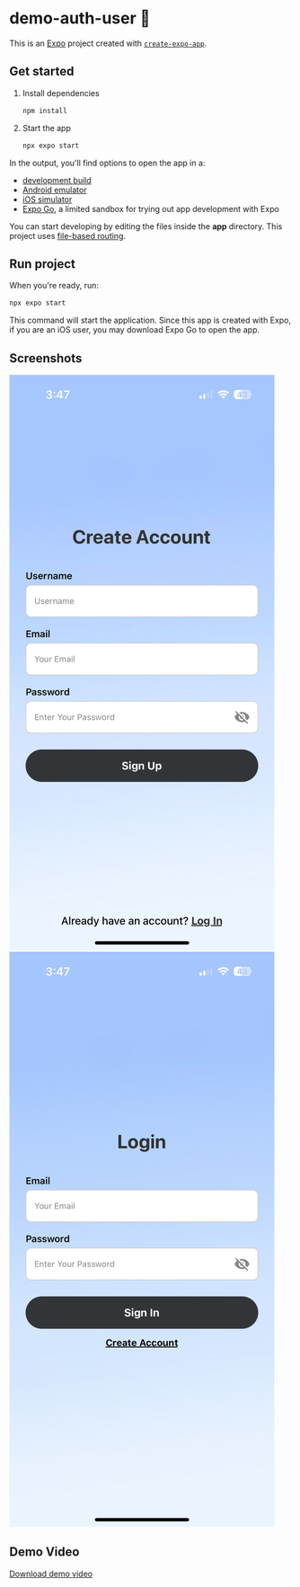 # demo-auth-user 👋

This is an [Expo](https://expo.dev) project created with [`create-expo-app`](https://www.npmjs.com/package/create-expo-app).

## Get started

1. Install dependencies

   ```bash
   npm install
   ```

2. Start the app

   ```bash
   npx expo start
   ```

In the output, you'll find options to open the app in a:

- [development build](https://docs.expo.dev/develop/development-builds/introduction/)
- [Android emulator](https://docs.expo.dev/workflow/android-studio-emulator/)
- [iOS simulator](https://docs.expo.dev/workflow/ios-simulator/)
- [Expo Go](https://expo.dev/go), a limited sandbox for trying out app development with Expo

You can start developing by editing the files inside the **app** directory. This project uses [file-based routing](https://docs.expo.dev/router/introduction).

## Run project

When you're ready, run:

```bash
npx expo start
```

This command will start the application. Since this app is created with Expo, if you are an iOS user, you may download Expo Go to open the app.

## Screenshots

![App Screenshot](assets/screenshots/signup_page.PNG)
![App Screenshot](assets/screenshots/login_page.PNG)

## Demo Video

[Download demo video](assets/screenshots/demo.MP4)
